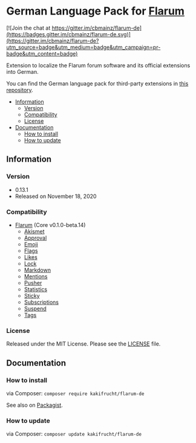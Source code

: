 # German Language Pack for [Flarum](https://flarum.org/)

[![Join the chat at https://gitter.im/cbmainz/flarum-de](https://badges.gitter.im/cbmainz/flarum-de.svg)](https://gitter.im/cbmainz/flarum-de?utm_source=badge&utm_medium=badge&utm_campaign=pr-badge&utm_content=badge)

Extension to localize the Flarum forum software and its official extensions into German.

You can find the German language pack for third-party extensions in [this repository](https://github.com/Kakifrucht/flarum-de-extended).

- [Information](https://github.com/Kakifrucht/flarum-de#information)
  - [Version](https://github.com/Kakifrucht/flarum-de#version)
  - [Compatibility](https://github.com/Kakifrucht/flarum-de#compatibility)
  - [License](https://github.com/Kakifrucht/flarum-de#license)
- [Documentation](https://github.com/Kakifrucht/flarum-de#documentation)
  - [How to install](https://github.com/Kakifrucht/flarum-de#how-to-install)
  - [How to update](https://github.com/Kakifrucht/flarum-de#how-to-update)

## Information

### Version

- 0.13.1
- Released on November 18, 2020

### Compatibility

- [Flarum](https://github.com/flarum/core) (Core v0.1.0-beta.14)
  - [Akismet](https://github.com/flarum/flarum-ext-akismet)
  - [Approval](https://github.com/flarum/flarum-ext-approval)
  - [Emoji](https://github.com/flarum/emoji)
  - [Flags](https://github.com/flarum/flags)
  - [Likes](https://github.com/flarum/likes)
  - [Lock](https://github.com/flarum/lock)
  - [Markdown](https://github.com/flarum/markdown)
  - [Mentions](https://github.com/flarum/mentions)
  - [Pusher](https://github.com/flarum/pusher)
  - [Statistics](https://github.com/flarum/statistics)
  - [Sticky](https://github.com/flarum/sticky)
  - [Subscriptions](https://github.com/flarum/subscriptions)
  - [Suspend](https://github.com/flarum/suspend)
  - [Tags](https://github.com/flarum/tags)

### License

Released under the MIT License. Please see the [LICENSE](LICENSE) file.

## Documentation

### How to install

via Composer: `composer require kakifrucht/flarum-de`

See also on [Packagist](https://packagist.org/packages/kakifrucht/flarum-de).

### How to update

via Composer: `composer update kakifrucht/flarum-de`
